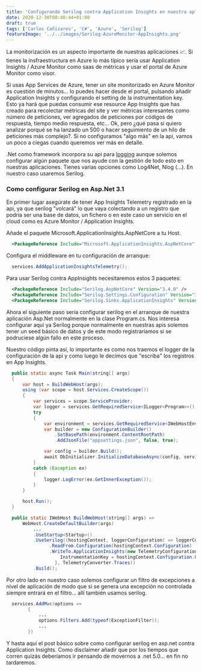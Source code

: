 ```yaml
---
title: 'Configurando Serilog contra Application Insights en nuestra aplicación web Asp.Net'
date: 2020-12-30T08:40:44+01:00
draft: true
tags: ['Carlos Cañizares', 'C#', 'Azure', 'Serilog']
featureImage: '../../images/Serilog-AzureMonitor-AppInsights.png'
---
```


La monitorización es un aspecto importante de nuestras aplicaciones 📈. Si tienes la insfraestructura en Azure lo más típico sería usar Application Insights / Azure Monitor como saas de métricas y usar el portal de Azure Monitor como visor.

Si usas App Services de Azure, tener un site monitorizado en Azure Monitor es cuestión de minutos... lo puedes hacer desde el portal, pulsando añadir Application Insights y configurando el setting de la instrumentation key. Esto ya hará que puedas consumir ese resource App Insights que has creado para recolectar métricas del site y ver métricas interesantes como número de peticiones, ver agregados de peticiones por códigos de respuesta, tiempo medio respuesta, etc... Ok, pero ¿qué pasa si quiero analizar porqué se ha lanzado un 500 o hacer seguimiento de un hilo de peticiones más complejo?. Si no configuramos "algo más" en la api, vamos un poco a ciegas cuando queremos ver más en detalle.

.Net como framework incorpora su api para [logging](https://docs.microsoft.com/es-es/aspnet/core/fundamentals/logging/?view=aspnetcore-5.0) aunque solemos configurar algún paquete que nos ayude con la gestión de todo esto en nuestras aplicaciones. Tienes varias opciones como Log4Net, Nlog (...). En nuestro caso usaremos Serilog.

### Como configurar Serilog en Asp.Net 3.1

En primer lugar asegúrate de tener App Insights Telemetry registrado en la api, ya que serilog "volcará" lo que vaya colectando a un registro que podría ser una base de datos, un fichero o en este caso un servicio en el cloud como es Azure Monitor / Application Insights.

Añade el paquete Microsoft.ApplicationInsights.AspNetCore a tu Host.

```xml
  <PackageReference Include="Microsoft.ApplicationInsights.AspNetCore" Version="2.16.0" />
```

Configura el middleware en tu configuración de arranque:

```java
  services.AddApplicationInsightsTelemetry();
```

Para usar Serilog contra AppInsights necesitaremos estos 3 paquetes:

```xml
  <PackageReference Include="Serilog.AspNetCore" Version="3.4.0" />
  <PackageReference Include="Serilog.Settings.Configuration" Version="3.1.0" />
  <PackageReference Include="Serilog.Sinks.ApplicationInsights" Version="3.1.0" />
```

Ahora el siguiente paso sería configurar serilog en el arranque de nuestra aplicación Asp.Net normalmente en la clase Program.cs. Nos interesa configurar aquí ya Serilog porque normalmente en nuestras apis solemos tener un seed básico de datos y de este modo registraríamos si se podruciese algún fallo en este proceso.

Nuestro código pinta así, lo importante es como nos traemos el logger de la configuración de la api y como luego le decimos que "escriba" los registros en App Insights.

```java
  public static async Task Main(string[] args)
  {
      var host = BuildWebHost(args);
      using (var scope = host.Services.CreateScope())
      {
          var services = scope.ServiceProvider;
          var logger = services.GetRequiredService<ILogger<Program>>();
          try
          {
              var environment = services.GetRequiredService<IWebHostEnvironment>();
              var builder = new ConfigurationBuilder()
                  .SetBasePath(environment.ContentRootPath)
                  .AddJsonFile("appsettings.json", false, true);

              var config = builder.Build();
              await DbInitializer.InitializeDatabaseAsync(config, services, environment);
          }
          catch (Exception ex)
          {
              logger.LogError(ex.GetInnerException());
          }
      }

      host.Run();
  }
```

```java
  public static IWebHost BuildWebHost(string[] args) =>
      WebHost.CreateDefaultBuilder(args)
          ...
          .UseStartup<Startup>()
          .UseSerilog((hostingContext, loggerConfiguration) => loggerConfiguration
                .ReadFrom.Configuration(hostingContext.Configuration)
                .WriteTo.ApplicationInsights(new TelemetryConfiguration {
                    InstrumentationKey = hostingContext.Configuration.GetValue<string>("ApplicationInsights:InstrumentationKey")
                  }, TelemetryConverter.Traces))
          .Build();
```

Por otro lado en nuestro caso solemos configurar un filtro de excepciones a nivel de aplicación de modo que si se genera una excepción no controlada siempre entrará en el filtro... allí también usamos serilog.

```java
  services.AddMvc(options =>
        {
            ...
            options.Filters.Add(typeof(ExceptionFilter));
            ...
        })
```

Y hasta aquí el post básico sobre como configurar serilog en asp.net contra Application Insights. Como disclaimer añadir que por los tiempos que corren quizás deberíamos ir pensando de movernos a .net 5.0... en fin no tardaremos.
